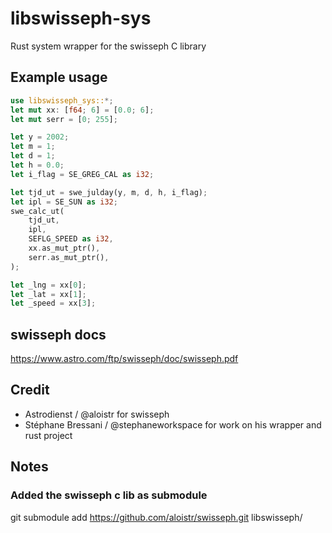 # libswisseph-sys
Rust system wrapper for the swisseph C library

## Example usage
```rust
use libswisseph_sys::*;
let mut xx: [f64; 6] = [0.0; 6];
let mut serr = [0; 255];

let y = 2002;
let m = 1;
let d = 1;
let h = 0.0;
let i_flag = SE_GREG_CAL as i32;

let tjd_ut = swe_julday(y, m, d, h, i_flag);
let ipl = SE_SUN as i32;
swe_calc_ut(
    tjd_ut, 
    ipl, 
    SEFLG_SPEED as i32, 
    xx.as_mut_ptr(), 
    serr.as_mut_ptr(),
);

let _lng = xx[0];
let _lat = xx[1];
let _speed = xx[3];
```


## swisseph docs
https://www.astro.com/ftp/swisseph/doc/swisseph.pdf

## Credit
 * Astrodienst / @aloistr for swisseph
 * Stéphane Bressani / @stephaneworkspace for work on his wrapper and rust project

## Notes
### Added the swisseph c lib as submodule
git submodule add https://github.com/aloistr/swisseph.git libswisseph/
